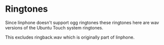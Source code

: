 # Ringtones

Since linphone doesn't support ogg ringtones these ringtones here are wav
versions of the Ubuntu Touch system ringtones.

This excludes ringback.wav which is originally part of linphone.

